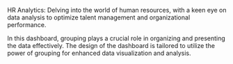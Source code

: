 HR Analytics: Delving into the world of human resources, with a keen eye
on data analysis to optimize talent management and organizational
performance.

In this dashboard, grouping plays a crucial role in organizing and
presenting the data effectively. The design of the dashboard is
tailored to utilize the power of grouping for enhanced data
visualization and analysis.
